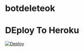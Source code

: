 # botdeleteok
# DEploy To Heroku
[![Deploy](https://www.herokucdn.com/deploy/button.svg)](https://heroku.com/deploy?template=https://github.com/lolivai/botdeleteok)
